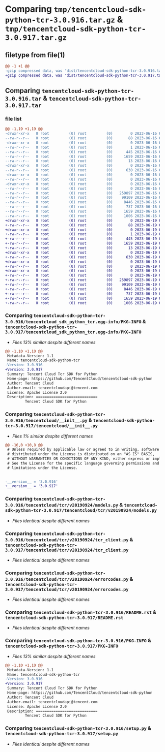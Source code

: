 # Comparing `tmp/tencentcloud-sdk-python-tcr-3.0.916.tar.gz` & `tmp/tencentcloud-sdk-python-tcr-3.0.917.tar.gz`

## filetype from file(1)

```diff
@@ -1 +1 @@
-gzip compressed data, was "dist/tencentcloud-sdk-python-tcr-3.0.916.tar", last modified: Fri Jun 16 00:42:13 2023, max compression
+gzip compressed data, was "dist/tencentcloud-sdk-python-tcr-3.0.917.tar", last modified: Mon Jun 19 00:34:04 2023, max compression
```

## Comparing `tencentcloud-sdk-python-tcr-3.0.916.tar` & `tencentcloud-sdk-python-tcr-3.0.917.tar`

### file list

```diff
@@ -1,19 +1,19 @@
-drwxr-xr-x   0 root         (0) root         (0)        0 2023-06-16 00:42:13.000000 tencentcloud-sdk-python-tcr-3.0.916/
--rw-r--r--   0 root         (0) root         (0)       88 2023-06-16 00:42:13.000000 tencentcloud-sdk-python-tcr-3.0.916/setup.cfg
-drwxr-xr-x   0 root         (0) root         (0)        0 2023-06-16 00:42:13.000000 tencentcloud-sdk-python-tcr-3.0.916/tencentcloud_sdk_python_tcr.egg-info/
--rw-r--r--   0 root         (0) root         (0)        1 2023-06-16 00:42:13.000000 tencentcloud-sdk-python-tcr-3.0.916/tencentcloud_sdk_python_tcr.egg-info/dependency_links.txt
--rw-r--r--   0 root         (0) root         (0)      445 2023-06-16 00:42:13.000000 tencentcloud-sdk-python-tcr-3.0.916/tencentcloud_sdk_python_tcr.egg-info/SOURCES.txt
--rw-r--r--   0 root         (0) root         (0)     1659 2023-06-16 00:42:13.000000 tencentcloud-sdk-python-tcr-3.0.916/tencentcloud_sdk_python_tcr.egg-info/PKG-INFO
--rw-r--r--   0 root         (0) root         (0)       13 2023-06-16 00:42:13.000000 tencentcloud-sdk-python-tcr-3.0.916/tencentcloud_sdk_python_tcr.egg-info/top_level.txt
-drwxr-xr-x   0 root         (0) root         (0)        0 2023-06-16 00:42:13.000000 tencentcloud-sdk-python-tcr-3.0.916/tencentcloud/
--rw-r--r--   0 root         (0) root         (0)      630 2023-06-16 00:42:13.000000 tencentcloud-sdk-python-tcr-3.0.916/tencentcloud/__init__.py
-drwxr-xr-x   0 root         (0) root         (0)        0 2023-06-16 00:42:13.000000 tencentcloud-sdk-python-tcr-3.0.916/tencentcloud/tcr/
--rw-r--r--   0 root         (0) root         (0)        0 2023-06-16 00:42:13.000000 tencentcloud-sdk-python-tcr-3.0.916/tencentcloud/tcr/__init__.py
-drwxr-xr-x   0 root         (0) root         (0)        0 2023-06-16 00:42:13.000000 tencentcloud-sdk-python-tcr-3.0.916/tencentcloud/tcr/v20190924/
--rw-r--r--   0 root         (0) root         (0)        0 2023-06-16 00:42:13.000000 tencentcloud-sdk-python-tcr-3.0.916/tencentcloud/tcr/v20190924/__init__.py
--rw-r--r--   0 root         (0) root         (0)   259897 2023-06-16 00:42:13.000000 tencentcloud-sdk-python-tcr-3.0.916/tencentcloud/tcr/v20190924/models.py
--rw-r--r--   0 root         (0) root         (0)    99109 2023-06-16 00:42:13.000000 tencentcloud-sdk-python-tcr-3.0.916/tencentcloud/tcr/v20190924/tcr_client.py
--rw-r--r--   0 root         (0) root         (0)     8446 2023-06-16 00:42:13.000000 tencentcloud-sdk-python-tcr-3.0.916/tencentcloud/tcr/v20190924/errorcodes.py
--rw-r--r--   0 root         (0) root         (0)      737 2023-06-16 00:42:13.000000 tencentcloud-sdk-python-tcr-3.0.916/README.rst
--rw-r--r--   0 root         (0) root         (0)     1659 2023-06-16 00:42:13.000000 tencentcloud-sdk-python-tcr-3.0.916/PKG-INFO
--rw-r--r--   0 root         (0) root         (0)     1006 2023-06-16 00:42:13.000000 tencentcloud-sdk-python-tcr-3.0.916/setup.py
+drwxr-xr-x   0 root         (0) root         (0)        0 2023-06-19 00:34:04.000000 tencentcloud-sdk-python-tcr-3.0.917/
+-rw-r--r--   0 root         (0) root         (0)       88 2023-06-19 00:34:04.000000 tencentcloud-sdk-python-tcr-3.0.917/setup.cfg
+drwxr-xr-x   0 root         (0) root         (0)        0 2023-06-19 00:34:04.000000 tencentcloud-sdk-python-tcr-3.0.917/tencentcloud_sdk_python_tcr.egg-info/
+-rw-r--r--   0 root         (0) root         (0)        1 2023-06-19 00:34:04.000000 tencentcloud-sdk-python-tcr-3.0.917/tencentcloud_sdk_python_tcr.egg-info/dependency_links.txt
+-rw-r--r--   0 root         (0) root         (0)      445 2023-06-19 00:34:04.000000 tencentcloud-sdk-python-tcr-3.0.917/tencentcloud_sdk_python_tcr.egg-info/SOURCES.txt
+-rw-r--r--   0 root         (0) root         (0)     1659 2023-06-19 00:34:04.000000 tencentcloud-sdk-python-tcr-3.0.917/tencentcloud_sdk_python_tcr.egg-info/PKG-INFO
+-rw-r--r--   0 root         (0) root         (0)       13 2023-06-19 00:34:04.000000 tencentcloud-sdk-python-tcr-3.0.917/tencentcloud_sdk_python_tcr.egg-info/top_level.txt
+drwxr-xr-x   0 root         (0) root         (0)        0 2023-06-19 00:34:04.000000 tencentcloud-sdk-python-tcr-3.0.917/tencentcloud/
+-rw-r--r--   0 root         (0) root         (0)      630 2023-06-19 00:34:04.000000 tencentcloud-sdk-python-tcr-3.0.917/tencentcloud/__init__.py
+drwxr-xr-x   0 root         (0) root         (0)        0 2023-06-19 00:34:04.000000 tencentcloud-sdk-python-tcr-3.0.917/tencentcloud/tcr/
+-rw-r--r--   0 root         (0) root         (0)        0 2023-06-19 00:34:04.000000 tencentcloud-sdk-python-tcr-3.0.917/tencentcloud/tcr/__init__.py
+drwxr-xr-x   0 root         (0) root         (0)        0 2023-06-19 00:34:04.000000 tencentcloud-sdk-python-tcr-3.0.917/tencentcloud/tcr/v20190924/
+-rw-r--r--   0 root         (0) root         (0)        0 2023-06-19 00:34:04.000000 tencentcloud-sdk-python-tcr-3.0.917/tencentcloud/tcr/v20190924/__init__.py
+-rw-r--r--   0 root         (0) root         (0)   259897 2023-06-19 00:34:04.000000 tencentcloud-sdk-python-tcr-3.0.917/tencentcloud/tcr/v20190924/models.py
+-rw-r--r--   0 root         (0) root         (0)    99109 2023-06-19 00:34:04.000000 tencentcloud-sdk-python-tcr-3.0.917/tencentcloud/tcr/v20190924/tcr_client.py
+-rw-r--r--   0 root         (0) root         (0)     8446 2023-06-19 00:34:04.000000 tencentcloud-sdk-python-tcr-3.0.917/tencentcloud/tcr/v20190924/errorcodes.py
+-rw-r--r--   0 root         (0) root         (0)      737 2023-06-19 00:34:04.000000 tencentcloud-sdk-python-tcr-3.0.917/README.rst
+-rw-r--r--   0 root         (0) root         (0)     1659 2023-06-19 00:34:04.000000 tencentcloud-sdk-python-tcr-3.0.917/PKG-INFO
+-rw-r--r--   0 root         (0) root         (0)     1006 2023-06-19 00:34:04.000000 tencentcloud-sdk-python-tcr-3.0.917/setup.py
```

### Comparing `tencentcloud-sdk-python-tcr-3.0.916/tencentcloud_sdk_python_tcr.egg-info/PKG-INFO` & `tencentcloud-sdk-python-tcr-3.0.917/tencentcloud_sdk_python_tcr.egg-info/PKG-INFO`

 * *Files 13% similar despite different names*

```diff
@@ -1,10 +1,10 @@
 Metadata-Version: 1.1
 Name: tencentcloud-sdk-python-tcr
-Version: 3.0.916
+Version: 3.0.917
 Summary: Tencent Cloud Tcr SDK for Python
 Home-page: https://github.com/TencentCloud/tencentcloud-sdk-python
 Author: Tencent Cloud
 Author-email: tencentcloudapi@tencent.com
 License: Apache License 2.0
 Description: ============================
         Tencent Cloud SDK for Python
```

### Comparing `tencentcloud-sdk-python-tcr-3.0.916/tencentcloud/__init__.py` & `tencentcloud-sdk-python-tcr-3.0.917/tencentcloud/__init__.py`

 * *Files 1% similar despite different names*

```diff
@@ -10,8 +10,8 @@
 # Unless required by applicable law or agreed to in writing, software
 # distributed under the License is distributed on an "AS IS" BASIS,
 # WITHOUT WARRANTIES OR CONDITIONS OF ANY KIND, either express or implied.
 # See the License for the specific language governing permissions and
 # limitations under the License.
 
 
-__version__ = '3.0.916'
+__version__ = '3.0.917'
```

### Comparing `tencentcloud-sdk-python-tcr-3.0.916/tencentcloud/tcr/v20190924/models.py` & `tencentcloud-sdk-python-tcr-3.0.917/tencentcloud/tcr/v20190924/models.py`

 * *Files identical despite different names*

### Comparing `tencentcloud-sdk-python-tcr-3.0.916/tencentcloud/tcr/v20190924/tcr_client.py` & `tencentcloud-sdk-python-tcr-3.0.917/tencentcloud/tcr/v20190924/tcr_client.py`

 * *Files identical despite different names*

### Comparing `tencentcloud-sdk-python-tcr-3.0.916/tencentcloud/tcr/v20190924/errorcodes.py` & `tencentcloud-sdk-python-tcr-3.0.917/tencentcloud/tcr/v20190924/errorcodes.py`

 * *Files identical despite different names*

### Comparing `tencentcloud-sdk-python-tcr-3.0.916/README.rst` & `tencentcloud-sdk-python-tcr-3.0.917/README.rst`

 * *Files identical despite different names*

### Comparing `tencentcloud-sdk-python-tcr-3.0.916/PKG-INFO` & `tencentcloud-sdk-python-tcr-3.0.917/PKG-INFO`

 * *Files 13% similar despite different names*

```diff
@@ -1,10 +1,10 @@
 Metadata-Version: 1.1
 Name: tencentcloud-sdk-python-tcr
-Version: 3.0.916
+Version: 3.0.917
 Summary: Tencent Cloud Tcr SDK for Python
 Home-page: https://github.com/TencentCloud/tencentcloud-sdk-python
 Author: Tencent Cloud
 Author-email: tencentcloudapi@tencent.com
 License: Apache License 2.0
 Description: ============================
         Tencent Cloud SDK for Python
```

### Comparing `tencentcloud-sdk-python-tcr-3.0.916/setup.py` & `tencentcloud-sdk-python-tcr-3.0.917/setup.py`

 * *Files identical despite different names*

